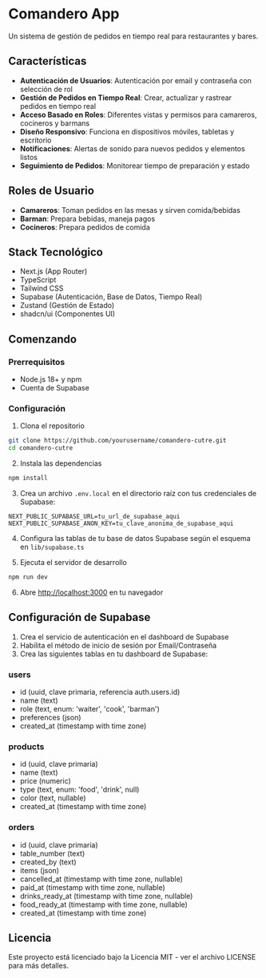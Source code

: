 # Comandero App

Un sistema de gestión de pedidos en tiempo real para restaurantes y bares.

## Características

- **Autenticación de Usuarios**: Autenticación por email y contraseña con selección de rol
- **Gestión de Pedidos en Tiempo Real**: Crear, actualizar y rastrear pedidos en tiempo real
- **Acceso Basado en Roles**: Diferentes vistas y permisos para camareros, cocineros y barmans
- **Diseño Responsivo**: Funciona en dispositivos móviles, tabletas y escritorio
- **Notificaciones**: Alertas de sonido para nuevos pedidos y elementos listos
- **Seguimiento de Pedidos**: Monitorear tiempo de preparación y estado

## Roles de Usuario

- **Camareros**: Toman pedidos en las mesas y sirven comida/bebidas
- **Barman**: Prepara bebidas, maneja pagos
- **Cocineros**: Prepara pedidos de comida

## Stack Tecnológico

- Next.js (App Router)
- TypeScript
- Tailwind CSS
- Supabase (Autenticación, Base de Datos, Tiempo Real)
- Zustand (Gestión de Estado)
- shadcn/ui (Componentes UI)

## Comenzando

### Prerrequisitos

- Node.js 18+ y npm
- Cuenta de Supabase

### Configuración

1. Clona el repositorio

```bash
git clone https://github.com/yourusername/comandero-cutre.git
cd comandero-cutre
```

2. Instala las dependencias

```bash
npm install
```

3. Crea un archivo `.env.local` en el directorio raíz con tus credenciales de Supabase:

```
NEXT_PUBLIC_SUPABASE_URL=tu_url_de_supabase_aqui
NEXT_PUBLIC_SUPABASE_ANON_KEY=tu_clave_anonima_de_supabase_aqui
```

4. Configura las tablas de tu base de datos Supabase según el esquema en `lib/supabase.ts`

5. Ejecuta el servidor de desarrollo

```bash
npm run dev
```

6. Abre [http://localhost:3000](http://localhost:3000) en tu navegador

## Configuración de Supabase

1. Crea el servicio de autenticación en el dashboard de Supabase
2. Habilita el método de inicio de sesión por Email/Contraseña
3. Crea las siguientes tablas en tu dashboard de Supabase:

### users

- id (uuid, clave primaria, referencia auth.users.id)
- name (text)
- role (text, enum: 'waiter', 'cook', 'barman')
- preferences (json)
- created_at (timestamp with time zone)

### products

- id (uuid, clave primaria)
- name (text)
- price (numeric)
- type (text, enum: 'food', 'drink', null)
- color (text, nullable)
- created_at (timestamp with time zone)

### orders

- id (uuid, clave primaria)
- table_number (text)
- created_by (text)
- items (json)
- cancelled_at (timestamp with time zone, nullable)
- paid_at (timestamp with time zone, nullable)
- drinks_ready_at (timestamp with time zone, nullable)
- food_ready_at (timestamp with time zone, nullable)
- created_at (timestamp with time zone)

## Licencia

Este proyecto está licenciado bajo la Licencia MIT - ver el archivo LICENSE para más detalles.
